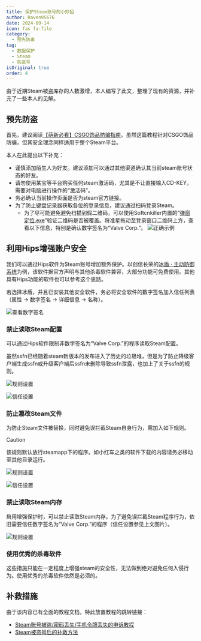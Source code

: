 ```yaml
---
title: 保护Steam账号的小妙招
author: Raven95676
date: 2024-09-14
icon: fas fa-file
category:
  - 预先防毒
tag:
  - 数据保护
  - Steam
  - 防盗号
isOriginal: true
order: 4
---
```


由于近期Steam被盗库存的人数激增，本人编写了此文，整理了现有的资源，并补充了一些本人的见解。

## 预先防盗

首先，建议阅读[【萌新必看】CSGO饰品防骗指南](https://tieba.baidu.com/p/6342046706)。虽然这篇教程针对CSGO饰品防骗，但其安全理念同样适用于整个Steam平台。

本人在此提出以下补充：

- 谨慎添加陌生人为好友。建议添加可以通过其他渠道确认其当前steam账号状态的好友。
- 请勿使用某宝等平台购买任何steam激活码，尤其是不让直接输入CD-KEY，需要对电脑进行操作的“激活码”。
- 务必确认当前操作页面是否为steam官方链接。
- 为了防止键盘记录器获取各位的登录信息，建议通过扫码登录Steam。
  - 为了尽可能避免避免扫描到假二维码，可以使用Softcnkiller内置的“[弹窗定位.exe](https://pan.huang1111.cn/s/Xq3eEcl)”验证二维码是否被覆盖。将准星拖动至登录窗口二维码上方，查看以下信息，特别是确认数字签名为“Valve Corp.”。
  ![正确示例](https://ooo.0x0.ooo/2024/09/14/O4FtlN.png)

## 利用Hips增强账户安全

我们可以通过Hips软件为Steam账号增加额外保护。以创信长荣的[冰盾 · 主动防御系统](https://trustsing.com/idefender/)为例，该软件据官方声明与其他杀毒软件兼容，大部分功能可免费使用。其他具有Hips功能的软件也可以参考这个思路。

若选择冰盾，并且已安装其他安全软件，务必将安全软件的数字签名加入信任列表（属性 → 数字签名 → 详细信息 → 名称）。

![查看数字签名](https://ooo.0x0.ooo/2024/09/14/O4FXu1.png)

### 禁止读取Steam配置

可以通过Hips软件限制非数字签名为“Valve Corp.”的程序读取Steam配置。

虽然ssfn已经随着steam新版本的发布进入了历史的垃圾堆，但是为了防止降级客户端生成ssfn或升级客户端后ssfn未删除导致ssfn泄露，也加上了关于ssfn的规则。

![规则设置](https://ooo.0x0.ooo/2024/09/15/O4hk9S.png)

![信任设置](https://ooo.0x0.ooo/2024/09/15/O4hzUN.png)

### 防止篡改Steam文件

为防止Steam文件被替换，同时避免误拦截Steam自身行为，需加入如下规则。

> [!caution]
> 该规则默认放行steamapp下的程序。如小红车之类的软件下载的内容请务必移动至其他目录运行。

![规则设置](https://ooo.0x0.ooo/2024/09/15/O4hBEB.png)

![信任设置](https://ooo.0x0.ooo/2024/09/15/O4hWFK.png)

### 禁止读取Steam内存

启用增强保护时，可以禁止读取Steam内存。为了避免误拦截Steam程序行为，依旧需要信任数字签名为“Valve Corp.”的程序（信任设置参见上文图片）。

![规则设置](https://ooo.0x0.ooo/2024/09/14/O4FC9F.png)

### 使用优秀的杀毒软件

这些措施只能在一定程度上增强steam的安全性，无法做到绝对避免任何入侵行为。使用优秀的杀毒软件依然是必须的。

## 补救措施

由于该内容已有全面的教程文档，特此放置教程的跳转链接：

- [Steam账号被盗/密码丢失/手机令牌丢失的申诉教程](https://tieba.baidu.com/p/4933393251)
- [Steam被盗号后的补救方法](https://www.bilibili.com/read/cv26753698/?jump_opus=1)